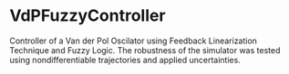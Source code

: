 # VdPFuzzyController

Controller of a Van der Pol Oscilator using Feedback Linearization Technique and Fuzzy Logic.
The robustness of the simulator was tested using nondifferentiable trajectories and applied uncertainties. 


